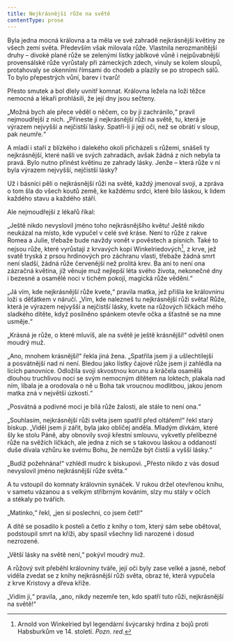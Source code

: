 ```yaml
---
title: Nejkrásnější růže na světě
contentType: prose
---
```


<section>

Byla jedna mocná královna a ta měla ve své zahradě nejkrásnější květiny ze všech zemí světa. Především však milovala růže. Vlastnila nerozmanitější druhy – divoké plané růže se zelenými lístky jablkové vůně i nejpůvabnější provensálské růže vyrůstaly při zámeckých zdech, vinuly se kolem sloupů, protahovaly se okenními římsami do chodeb a plazily se po stropech sálů. To bylo přepestrých vůní, barev i tvarů!

Přesto smutek a bol dlely uvnitř komnat. Královna ležela na loži těžce nemocná a lékaři prohlásili, že její dny jsou sečteny.

„Možná bych ale přece věděl o něčem, co by ji zachránilo,“ pravil nejmoudřejší z nich. „Přineste jí nejkrásnější růži na světě, tu, která je výrazem nejvyšší a nejčistší lásky. Spatří-li ji její oči, než se obrátí v sloup, pak neumře.“

A mladí i staří z blízkého i dalekého okolí přicházeli s růžemi, snášeli ty nejkrásnější, které našli ve svých zahradách, avšak žádná z nich nebyla ta pravá. Bylo nutno přinést květinu ze zahrady lásky. Jenže – která růže v ní byla výrazem nejvyšší, nejčistší lásky?

Už i básníci pěli o nejkrásnější růži na světě, každý jmenoval svoji, a zpráva o tom šla do všech koutů země, ke každému srdci, které bilo láskou, k lidem každého stavu a každého stáří.

Ale nejmoudřejší z lékařů říkal:

„Ještě nikdo nevyslovil jméno toho nejkrásnějšího květu! Ještě nikdo neukázal na místo, kde vypučel v celé své kráse. Není to růže z rakve Romea a Julie, třebaže bude navždy vonět v pověstech a písních. Také to nejsou růže, které vyrůstají z krvavých kopí Winkelriedových[^4], z krve, jež svatě tryská z prsou hrdinových pro záchranu vlasti, třebaže žádná smrt není sladší, žádná růže červenější než prolitá krev. Ba ani to není ona zázračná květina, jíž věnuje muž nejlepší léta svého života, nekonečné dny i bezesné a osamělé noci v tichém pokoji, magická růže vědění.“

„Já vím, kde nejkrásnější růže kvete,“ pravila matka, jež přišla ke královninu loži s děťátkem v náručí. „Vím, kde nalezneš tu nejkrásnější růži světa! Růže, která je výrazem nejvyšší a nejčistší lásky, kvete na růžových líčkách mého sladkého dítěte, když posil­něno spánkem otevře očka a šťastně se na mne usměje.“

„Krásná je růže, o které mluvíš, ale na světě je ještě krásnější!“ odvětil onen moudrý muž.

„Ano, mnohem krásnější!“ řekla jiná žena. „Spatřila jsem ji a ušlechtilejší a posvátnější nad ni není. Bledou jako lístky čajové růže jsem ji zahlédla na lících panovnice. Odložila svoji skvostnou korunu a kráčela osamělá dlouhou truchlivou nocí se svým ne­mocným dítětem na loktech, plakala nad ním, líbala je a orodovala o ně u Boha tak vroucnou modlitbou, jakou jenom matka zná v největší úzkosti.“

„Posvátná a podivné moci je bílá růže žalosti, ale stále to není ona.“

„Souhlasím, nejkrásnější růži světa jsem spatřil před oltářem!“ řekl starý biskup. „Viděl jsem ji zářit, byla jako obličej anděla. Mladým dívkám, které šly ke stolu Páně, aby obnovily svoji křestní smlouvu, vykvetly přelíbezné růže na svěžích líčkách, ale jedna z nich se s takovou láskou a oddaností duše dívala vzhůru ke svému Bohu, že nemůže být čistší a vyšší lásky.“

„Budiž požehnána!“ vzhlédl mudrc k biskupovi. „Přesto nikdo z vás dosud nevyslovil jméno nejkrásnější růže světa.“

A tu vstoupil do komnaty královnin synáček. V rukou držel otevřenou knihu, v sametu vázanou a s velkým stříbrným kováním, slzy mu stály v očích a stékaly po tvářích.

„Matinko,“ řekl, „jen si poslechni, co jsem četl!“

A dítě se posadilo k posteli a četlo z knihy o tom, který sám sebe obětoval, podstoupil smrt na kříži, aby spasil všechny lidi narozené i dosud nezrozené.

„Větší lásky na světě není,“ pokývl moudrý muž.

A růžový svit přeběhl královniny tváře, její oči byly zase velké a jasné, neboť viděla zvedat se z knihy nejkrásnější růži světa, obraz té, která vypučela z krve Kristovy a dřeva kříže.

„Vidím ji,“ pravila, „ano, nikdy nezemře ten, kdo spatří tuto růži, nejkrásnější na světě!“

[^4]: Arnold von Winkelried byl legendární švýcarský hrdina z bojů proti Habs­burkům ve 14. století. _Pozn. red._

</section>
